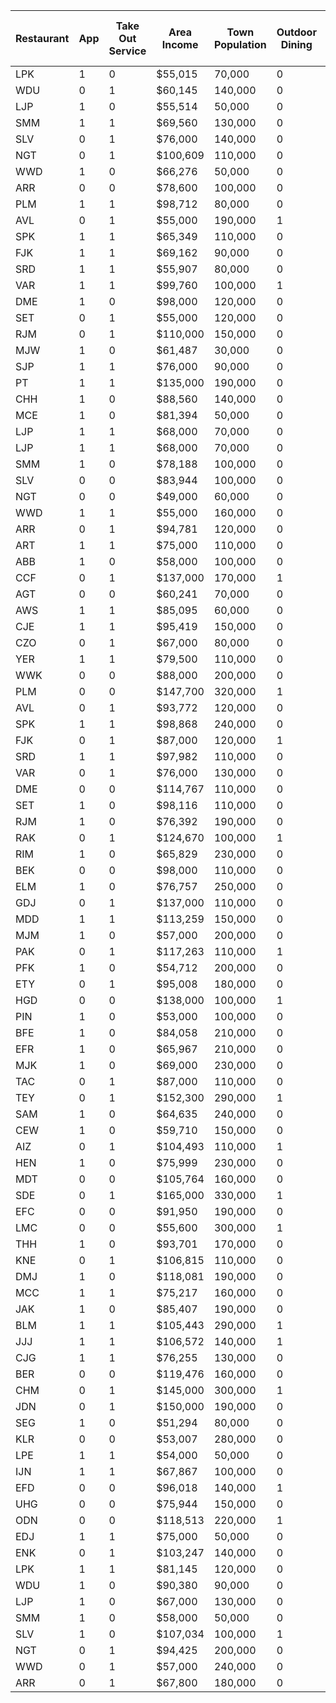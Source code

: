 | Restaurant | App | Take Out Service | Area Income | Town Population | Outdoor Dining | Distance from Town Center | Monthly Revenue |
| --- | --- | --- | --- | --- | --- | --- | --- |
| LPK | 1 | 0 | $55,015 | 70,000 | 0 | 4 | $147,900 |
| WDU | 0 | 1 | $60,145 | 140,000 | 0 | 2 | $492,000 |
| LJP | 1 | 0 | $55,514 | 50,000 | 0 | 5 | $148,000 |
| SMM | 1 | 1 | $69,560 | 130,000 | 0 | 5 | $225,000 |
| SLV | 0 | 1 | $76,000 | 140,000 | 0 | 3 | $428,583 |
| NGT | 0 | 1 | $100,609 | 110,000 | 0 | 4 | $315,146 |
| WWD | 1 | 0 | $66,276 | 50,000 | 0 | 3 | $136,700 |
| ARR | 0 | 0 | $78,600 | 100,000 | 0 | 5 | $174,896 |
| PLM | 1 | 1 | $98,712 | 80,000 | 0 | 5 | $264,271 |
| AVL | 0 | 1 | $55,000 | 190,000 | 1 | 2 | $531,708 |
| SPK | 1 | 1 | $65,349 | 110,000 | 0 | 6 | $174,208 |
| FJK | 1 | 1 | $69,162 | 90,000 | 0 | 6 | $142,583 |
| SRD | 1 | 1 | $55,907 | 80,000 | 0 | 2 | $139,833 |
| VAR | 1 | 1 | $99,760 | 100,000 | 1 | 5 | $263,583 |
| DME | 1 | 0 | $98,000 | 120,000 | 0 | 2 | $428,583 |
| SET | 0 | 1 | $55,000 | 120,000 | 0 | 7 | $264,958 |
| RJM | 0 | 1 | $110,000 | 150,000 | 0 | 3 | $407,958 |
| MJW | 1 | 0 | $61,487 | 30,000 | 0 | 5 | $162,750 |
| SJP | 1 | 1 | $76,000 | 90,000 | 0 | 7 | $244,333 |
| PT | 1 | 1 | $135,000 | 190,000 | 0 | 2 | $407,958 |
| CHH | 1 | 0 | $88,560 | 140,000 | 0 | 2 | $332,333 |
| MCE | 1 | 0 | $81,394 | 50,000 | 0 | 6 | $98,583 |
| LJP |	1 |	1 |	$68,000	| 70,000 | 0 | 5	| $131,583 |
| LJP | 1 | 1 | $68,000 | 70,000 | 0 | 5 | $131,583  |
| SMM | 1 | 0 | $78,188 | 100,000   | 0 | 6 | $162,750  |
| SLV      | 0        | 0        | $83,944   | 100,000   | 0        | 7        | $181,083  |
| NGT      | 0        | 0        | $49,000   | 60,000    | 0        | 5        | $152,208  |
| WWD      | 1        | 1        | $55,000   | 160,000   | 0        | 6        | $216,833  |
| ARR      | 0        | 1        | $94,781   | 120,000   | 0        | 5        | $222,333  |
| ART      | 1        | 1        | $75,000   | 110,000   | 0        | 4        | $202,396  |
| ABB      | 1        | 0        | $58,000   | 100,000   | 0        | 4        | $222,333  |
| CCF      | 0        | 1        | $137,000  | 170,000   | 1        | 2        | $531,708  |
| AGT      | 0        | 0        | $60,241   | 70,000    | 0        | 7        | $164,583  |
| AWS      | 1        | 1        | $85,095   | 60,000    | 0        | 6        | $165,271  |
| CJE      | 1        | 1        | $95,419   | 150,000   | 0        | 7        | $203,771  |
| CZO      | 0        | 1        | $67,000   | 80,000    | 0        | 3        | $153,583  |
| YER      | 1        | 1        | $79,500   | 110,000   | 0        | 4        | $258,083  |
| WWK      | 0        | 0        | $88,000   | 200,000   | 0        | 3        | $483,583  |
| PLM      | 0        | 0        | $147,700  | 320,000   | 1        | 4        | $744,833  |
| AVL      | 0        | 1        | $93,772   | 120,000   | 0        | 6        | $181,083  |
| SPK      | 1        | 1        | $98,868   | 240,000   | 0        | 5        | $162,759 |
| FJK      | 0        | 1        | $87,000    | 120,000   | 1        | 3        | $263,583  |
| SRD      | 1        | 1        | $97,982    | 110,000   | 0        | 3        | $311,708  |
| VAR      | 0        | 1        | $76,000    | 130,000   | 0        | 5        | $291,083  |
| DME      | 0        | 0        | $114,767   | 110,000   | 0        | 3        | $397,646  |
| SET      | 1        | 0        | $98,116    | 110,000   | 0        | 4        | $283,797  |
| RJM      | 1        | 0        | $76,392    | 190,000   | 0        | 6        | $129,521  |
| RAK      | 0        | 1        | $124,670   | 100,000   | 1        | 2        | $407,958  |
| RIM      | 1        | 0        | $65,829    | 230,000   | 0        | 6        | $43,957   |
| BEK      | 0        | 0        | $98,000    | 110,000   | 0        | 5        | $226,470  |
| ELM      | 1        | 0        | $76,757    | 250,000   | 0        | 8        | $104,960  |
| GDJ      | 0        | 1        | $137,000   | 110,000   | 0        | 3        | $346,083  |
| MDD      | 1        | 1        | $113,259   | 150,000   | 0        | 4        | $254,417  |
| MJM      | 1        | 0        | $57,000    | 200,000   | 0        | 7        | $25,708   |
| PAK      | 0        | 1        | $117,263   | 110,000   | 1        | 3        | $359,833  |
| PFK      | 1        | 0        | $54,712    | 200,000   | 0        | 7        | $90,726   |
| ETY      | 0        | 1        | $95,008    | 180,000   | 0        | 4        | $139,833  |
| HGD      | 0        | 0        | $138,000   | 100,000   | 1        | 3        | $530,997  |
| PIN      | 1        | 0        | $53,000    | 100,000   | 0        | 2        | $25,250   |
| BFE      | 1        | 0        | $84,058    | 210,000   | 0        | 4        | $223,448  |
| EFR      | 1        | 0        | $65,967    | 210,000   | 0        | 6        | $160,458  |
| MJK      | 1        | 0        | $69,000    | 230,000   | 0        | 6        | $149,789  |
| TAC      | 0        | 1        | $87,000    | 110,000   | 0        | 5        | $257,402  |
| TEY      | 0        | 1        | $152,300   | 290,000   | 1        | 3        | $555,460  |
| SAM      | 1        | 0        | $64,635    | 240,000   | 0        | 7        | $122,972  |
| CEW      | 1        | 0        | $59,710    | 150,000   | 0        | 6        | $140,615  |
| AIZ      | 0        | 1        | $104,493   | 110,000   | 1        | 2        | $464,938  |
| HEN      | 1        | 0        | $75,999    | 230,000   | 0        | 6        | $149,789  |
| MDT      | 0        | 0        | $105,764   | 160,000   | 0        | 5        | $245,115  |
| SDE      | 0        | 1        | $165,000   | 330,000   | 1        | 2        | $850,853  |
| EFC      | 0        | 0        | $91,950    | 190,000   | 0        | 5        | $257,402  |
| LMC      | 0        | 0        | $55,600    | 300,000   | 1        | 2        | $733,258  |
| THH      | 1        | 0        | $93,701    | 170,000   | 0        | 5        | $236,083  |
| KNE      | 0        | 1        | $106,815   | 110,000   | 0        | 5        | $245,115  |
| DMJ      | 1        | 0        | $118,081   | 190,000   | 0        | 6        | $142,583  |
| MCC      | 1        | 1        | $75,217    | 160,000   | 0        | 4        | $231,958  |
| JAK      | 1        | 0        | $85,407    | 190,000   | 0        | 5        | $142,583  |
| BLM      | 1        | 1        | $105,443   | 290,000   | 1        | 2        | $621,083  |
| JJJ      | 1        | 1        | $106,572   | 140,000   | 1        | 2        | $464,938  |
| CJG      | 1        | 1        | $76,255    | 130,000   | 0        | 2        | $485,968  |
| BER      | 0        | 0        | $119,476   | 160,000   | 0        | 6        | $181,083  |
| CHM      | 0        | 1        | $145,000   | 300,000   | 1        | 2        | $666,917  |
| JDN      | 0        | 1        | $150,000   | 190,000   | 0        | 3        | $464,938  |
| SEG      | 1        | 0        | $51,294    | 80,000    | 0        | 6        | $140,615  |
| KLR      | 0        | 0        | $53,007    | 280,000   | 0        | 2        | $552,333  |
| LPE      | 1        | 1        | $54,000    | 50,000    | 0        | 6        | $140,615  |
| IJN      | 1        | 1        | $67,867    | 100,000   | 0        | 2        | $318,583  |
| EFD      | 0        | 0        | $96,018    | 140,000   | 1        | 2        | $456,083  |
| UHG      | 0        | 0        | $75,944    | 150,000   | 0        | 4        | $253,271  |
| ODN      | 0        | 0        | $118,513   | 220,000   | 1        | 2        | $581,070  |
| EDJ      | 1        | 1        | $75,000    | 50,000    | 0        | 6        | $149,789  |
| ENK      | 0        | 1        | $103,247   | 140,000   | 0        | 3        | $346,083  |
| LPK      | 1        | 1        | $81,145    | 120,000   | 0        | 3        | $222,333  |
| WDU      | 1        | 0        | $90,380    | 90,000    | 0        | 4        | $197,583  |
| LJP      | 1        | 0        | $67,000    | 130,000   | 0        | 2        | $201,708  |
| SMM      | 1        | 0        | $58,000    | 50,000    | 0        | 3        | $123,333  |
| SLV      | 1        | 0        | $107,034   | 100,000   | 1        | 3        | $304,833  |
| NGT      | 0        | 1        | $94,425    | 200,000   | 0        | 6        | $552,333  |
| WWD      | 0        | 1        | $57,000    | 240,000   | 0        | 2        | $593,583  |
| ARR      | 0        | 1        | $67,800    | 180,000   | 0        | 2        | $407,958  |
